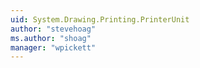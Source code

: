 ```yaml
---
uid: System.Drawing.Printing.PrinterUnit
author: "stevehoag"
ms.author: "shoag"
manager: "wpickett"
---
```

